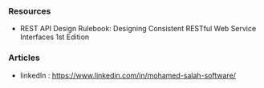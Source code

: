 ### Resources
- REST API Design Rulebook: Designing Consistent RESTful Web Service Interfaces 1st Edition

### Articles
- linkedIn : https://www.linkedin.com/in/mohamed-salah-software/